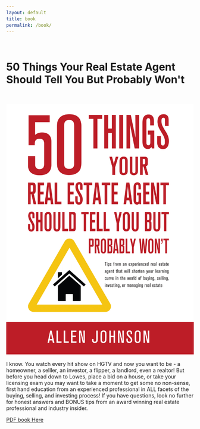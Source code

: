 ```yaml
---
layout: default
title: book
permalink: /book/
---
```


<br>

<h1>50 Things Your Real Estate Agent Should Tell You But Probably Won't</h1>
<br>

<p><a href="https://www.amazon.com/Things-Estate-Agent-Should-Probably-ebook/dp/B081K6QPSY" target="_blank"><img src="/img/EbookCover.jpg"></a></p>

<p>I know. You watch every hit show on HGTV and now you want to be - a homeowner, a selller, an investor, a flipper, a landlord, even a realtor! But before you head down to Lowes, place a bid on a house, or take your licensing exam you may want to take a moment to get some no non-sense, first hand education from an experienced professional in ALL facets of the buying, selling, and investing process! If you have questions, look no further for honest answers and BONUS tips from an award winning real estate professional and industry insider.</p>

<p><a href="https://app.cloudcannon.com/18578/editor#/site/78741/browser/img:/browser/img/50Things.pdf" target="_blank">PDF book Here</a></p>
